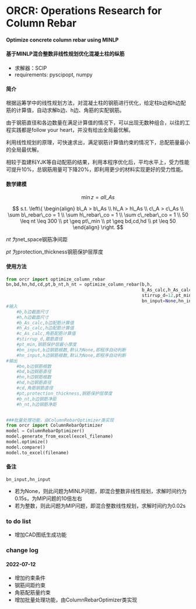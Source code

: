 # ORCR: Operations Research for Column Rebar

#### Optimize concrete column rebar using MINLP
#### 基于MINLP混合整数非线性规划优化混凝土柱的纵筋
- 求解器：SCIP
- requirements: pyscipopt, numpy

#### 简介
根据运筹学中的线性规划方法，对混凝土柱的钢筋进行优化，给定柱b边和h边配筋的计算值，自动求解b边、h边、角筋的实配钢筋。

由于钢筋直径和各边数量在满足计算值的情况下，可以出现无数种组合，以往的工程实践都是follow your heart，并没有给出全局最优解。

利用线性规划的原理，可快速求出，满足钢筋计算值约束的情况下，总配筋量最小的全局最优解。

相较于盈建科YJK等自动配筋的结果，利用本程序优化后，平均水平上，受力性能可提升10%，总钢筋用量可下降20%，即利用更少的材料实现更好的受力性能。

#### 数学建模
$$
\min z = all\_As
$$

$$
s.t.
\left\{
	\begin{align}
		b\_A > b\_As \\
		h\_A > h\_As \\
		c\_A > c\_As \\
		\sum b\_rebar\_co = 1 \\
		\sum h\_rebar\_co = 1 \\
		\sum c\_rebar\_co = 1 \\
		50 \leq nt \leq 300 \\
		pt \geq pt\_min \\
		pt \geq bd,cd,hd \\
		pt \leq 50
	\end{align}
\right.
$$

$nt$ 为net_space钢筋净间距

$pt$ 为protection_thickness钢筋保护层厚度

#### 使用方法
```python
from orcr import optimize_column_rebar
bn,bd,hn,hd,cd,pt,b_nt,h_nt = optimize_column_rebar(b,h,
                                                    b_As_calc,h_As_calc,c_As_calc,
                                                    stirrup_d=12,pt_min=20,
                                                    bn_input=None,hn_input=None)
#输入
    #b,b边截面尺寸
    #h,h边截面尺寸
    #b_As_calc,b边配筋计算值
    #h_As_calc,h边配筋计算值
    #c_As_calc,角筋配筋计算值
    #stirrup_d,箍筋直径
    #pt_min,钢筋保护层最小厚度
    #bn_input,b边钢筋根数,默认为None,即程序自动判断
    #hn_input,h边钢筋根数,默认为None,即程序自动判断
#输出
    #bn,b边钢筋根数
    #bd,b边钢筋直径
    #hn,h边钢筋根数
    #hd,h边钢筋直径
    #cd,角筋钢筋直径
    #pt,protection_thickness,钢筋保护层厚度
    #b_nt,b边钢筋净距
    #h_nt,h边钢筋净距


###批量处理功能，由ColumnRebarOptimizer类实现
from orcr import ColumnRebarOptimizer
model = ColumnRebarOptimizer()
model.generate_from_excel(excel_filename)
model.optimize()
model.compare()
model.to_excel(filename)
```

#### 备注
`bn_input,hn_input` 
- 若为None，则此问题为MINLP问题，即混合整数非线性规划，求解时间约为0.15s，为MIP问题的10倍左右
- 若为整数，则此问题为MIP问题，即混合整数线性规划，求解时间约为0.02s

### to do list
- 增加CAD图纸生成功能


### change log
#### 2022-07-12
- 增加约束条件
- 钢筋间距约束
- 角筋配筋量约束
- 增加批量处理功能，由ColumnRebarOptimizer类实现
